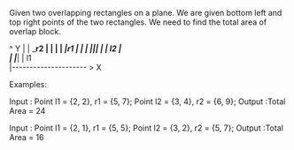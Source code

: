 Given two overlapping rectangles on a plane. We are given bottom left and top right points of the two rectangles. We need to find the total area of overlap block.
 
^ Y
|
|          _________r2
|         |        |
|   ______|__r1    |
|  |      |__|_____|
|  |     l2  |       
|  |_________|
|  l1               
|--------------------- > X


Examples: 

Input : Point l1 = {2, 2}, r1 = {5, 7};
        Point l2 = {3, 4}, r2 = {6, 9};
Output :Total Area = 24 

Input : Point l1 = {2, 1}, r1 = {5, 5};
        Point l2 = {3, 2}, r2 = {5, 7};
Output :Total Area = 16